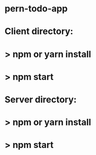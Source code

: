 # pern-todo-app

# Client directory:
# > npm or yarn install
# > npm start

# Server directory:
# > npm or yarn install
# > npm start
